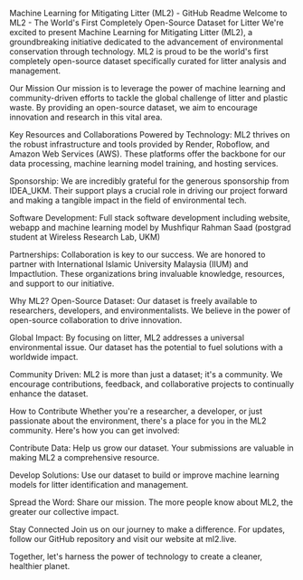 Machine Learning for Mitigating Litter (ML2) - GitHub Readme
Welcome to ML2 - The World's First Completely Open-Source Dataset for Litter
We're excited to present Machine Learning for Mitigating Litter (ML2), a groundbreaking initiative dedicated to the advancement of environmental conservation through technology. ML2 is proud to be the world's first completely open-source dataset specifically curated for litter analysis and management.

Our Mission
Our mission is to leverage the power of machine learning and community-driven efforts to tackle the global challenge of litter and plastic waste. By providing an open-source dataset, we aim to encourage innovation and research in this vital area.

Key Resources and Collaborations
Powered by Technology: ML2 thrives on the robust infrastructure and tools provided by Render, Roboflow, and Amazon Web Services (AWS). These platforms offer the backbone for our data processing, machine learning model training, and hosting services.

Sponsorship: We are incredibly grateful for the generous sponsorship from IDEA_UKM. Their support plays a crucial role in driving our project forward and making a tangible impact in the field of environmental tech.

Software Development: Full stack software development including website, webapp and machine learning model by Mushfiqur Rahman Saad (postgrad student at Wireless Research Lab, UKM)

Partnerships: Collaboration is key to our success. We are honored to partner with International Islamic University Malaysia (IIUM) and Impactlution. These organizations bring invaluable knowledge, resources, and support to our initiative.

Why ML2?
Open-Source Dataset: Our dataset is freely available to researchers, developers, and environmentalists. We believe in the power of open-source collaboration to drive innovation.

Global Impact: By focusing on litter, ML2 addresses a universal environmental issue. Our dataset has the potential to fuel solutions with a worldwide impact.

Community Driven: ML2 is more than just a dataset; it's a community. We encourage contributions, feedback, and collaborative projects to continually enhance the dataset.

How to Contribute
Whether you're a researcher, a developer, or just passionate about the environment, there's a place for you in the ML2 community. Here's how you can get involved:

Contribute Data: Help us grow our dataset. Your submissions are valuable in making ML2 a comprehensive resource.

Develop Solutions: Use our dataset to build or improve machine learning models for litter identification and management.

Spread the Word: Share our mission. The more people know about ML2, the greater our collective impact.

Stay Connected
Join us on our journey to make a difference. For updates, follow our GitHub repository and visit our website at ml2.live.

Together, let's harness the power of technology to create a cleaner, healthier planet.
